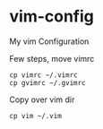 # vim-config
My vim Configuration

Few steps, move vimrc

```
cp vimrc ~/.vimrc
cp gvimrc ~/.gvimrc
```

Copy over vim dir

```
cp vim ~/.vim
```
